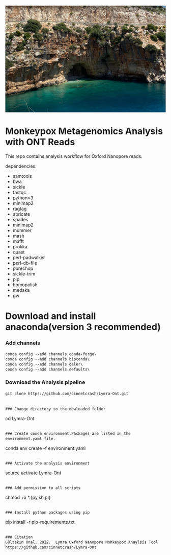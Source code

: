 ![Book logo](/contents/intro.png)


# Monkeypox Metagenomics Analysis with ONT Reads
This repo contains analysis workflow for Oxford Nanopore reads.

dependencies:
  - samtools
  - bwa
  - sickle
  - fastqc
  - python=3
  - minimap2
  - ragtag
  - abricate
  - spades
  - minimap2
  - mummer
  - mash
  - mafft
  - prokka
  - quast
  - perl-padwalker
  - perl-db-file
  - porechop
  - sickle-trim
  - pip
  - homopolish
  - medaka
  - gw

# Download and install anaconda(version 3 recommended)

### Add channels

```
conda config --add channels conda-forge\
conda config --add channels bioconda\
conda config --add channels daler\
conda config --add channels defaults\
```

### Download the Analysis pipeline

```
git clone https://github.com/cinnetcrash/Lymra-Ont.git


### Change directory to the dowloaded folder

```
cd Lymra-Ont
```

### Create conda environment.Packages are listed in the environment.yaml file. 

```
conda env create -f environment.yaml
```

### Activate the analysis environment
```
source activate Lymra-Ont
```

### Add permission to all scripts
```
chmod +x *.{py,sh,pl}
```

### Install python packages using pip
```
pip install -r pip-requirements.txt
```

### Citation
Gültekin Ünal, 2022.  Lymra Oxford Nanopore Monkeypox Anaylsis Tool https://github.com/cinnetcrash/Lymra-Ont

